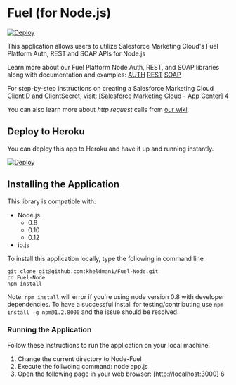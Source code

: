 # Fuel (for Node.js)

[![Deploy](https://www.herokucdn.com/deploy/button.png)](https://heroku.com/deploy)

This application allows users to utilize Salesforce Marketing Cloud's Fuel Platform Auth, REST and SOAP APIs for Node.js

Learn more about our Fuel Platform Node Auth, REST, and SOAP libraries along with documentation and examples:
[AUTH][1]
[REST][2]
[SOAP][3]

For step-by-step instructions on creating a Salesforce Marketing Cloud ClientID and ClientSecret, visit:
[Salesforce Marketing Cloud - App Center] [4]

You can also learn more about *http request* calls from [our wiki][5]. 


## Deploy to Heroku

You can deploy this app to Heroku and have it up and running instantly.

[![Deploy](https://www.herokucdn.com/deploy/button.png)](https://heroku.com/deploy)


## Installing the Application

This library is compatible with:
- Node.js
  - 0.8
  - 0.10
  - 0.12
- io.js

To install this application locally, type the following in command line

```
git clone git@github.com:kheldman1/Fuel-Node.git
cd Fuel-Node
npm install
```
 
Note: `npm install` will error if you're using node version 0.8 with developer dependencies. To have a successful install for testing/contributing use `npm install -g npm@1.2.8000` and the issue should be resolved.


### Running the Application

Follow these instructions to run the application on your local machine:
1. Change the current directory to Node-Fuel
2. Execute the follwoing command: node app.js
3. Open the following page in your web browser: [http://localhost:3000] [6]



[1]: https://github.com/ExactTarget/Fuel-Node-Auth/wiki
[2]: https://github.com/ExactTarget/Fuel-Node-REST
[3]: https://github.com/ExactTarget/Fuel-Node-SOAP
[4]: http://code.exacttarget.com/apis-sdks/rest-api/using-app-center-to-get-an-api-key.html
[5]: https://github.com/mikeal/request#requestoptions-callback
[6]: http://localhost:3000

